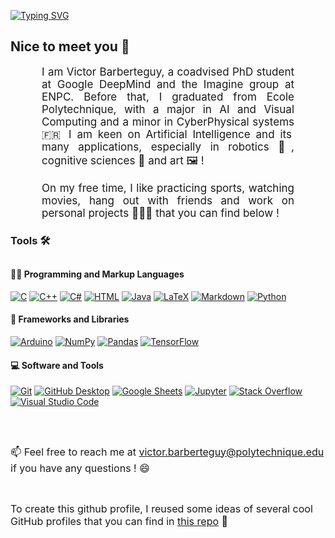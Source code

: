 [![Typing SVG](https://readme-typing-svg.demolab.com?font=Fira+Code&size=25&duration=3000&pause=1000&color=2685AF&center=true&vCenter=true&width=435&lines=Hi%2C+I'm+Victor+%F0%9F%91%8B;I+am+a+French+Grad+student+%F0%9F%91%A8%F0%9F%8F%BB%E2%80%8D%F0%9F%8E%93)](https://git.io/typing-svg)

<!-- Begin First Section -->
<h2> Nice to meet you 👋</h2>

<p align:"center" style="text-align: justify; margin: 0 50px; font-size: 17px;" >
I am Victor Barberteguy, a coadvised PhD student at Google DeepMind and the Imagine group at ENPC. Before that, I graduated from Ecole Polytechnique, with a major in AI and Visual Computing and a minor in CyberPhysical systems 🇫🇷
I am keen on Artificial Intelligence and its many applications, especially in robotics 🤖, cognitive sciences 🧠 and art 🖼️ ! 
</p> 

<br>

<p align:"center" style="text-align: justify; margin: 0 50px; font-size: 17px;" >
On my free time, I like practicing sports, watching movies, hang out with friends and work on personal projects 👨🏻‍💻 that you can find below !     
 
</p>    
<!-- End First Section -->

<!-- Recent projects -->
<!-- <h2>Recent projects 💡</h2>

<!--see  Zhenye-Na readme for projects-->
<p align:"center" style="text-align: justify; margin: 0 50px; font-size: 17px;" >
      
</p>   
<!-- End Recent projects -->


<!-- Begin Tools -->
<h3>Tools 🛠️</h3>
<h2></h2>
  <!-- Some badges are from https://github.com/Ileriayo/markdown-badges -->

  <h4>👨‍💻 Programming and Markup Languages</h4>

  <p>
      <a href="https://github.com/search?q=user%3ADenverCoder1+language%3Ac"><img alt="C" src="https://custom-icon-badges.demolab.com/badge/C-03599C.svg?logo=c-in-hexagon&logoColor=white"></a>
      <a href="https://github.com/search?q=user%3ADenverCoder1+language%3Acpp"><img alt="C++" src="https://custom-icon-badges.demolab.com/badge/C++-9C033A.svg?logo=cpp2&logoColor=white"></a>
      <a href="https://github.com/search?q=user%3ADenverCoder1+language%3Acsharp"><img alt="C#" src="https://custom-icon-badges.demolab.com/badge/C%23-68217A.svg?logo=cs2&logoColor=white"></a>
      <a href="https://github.com/search?q=user%3ADenverCoder1+language%3Ahtml"><img alt="HTML" src="https://img.shields.io/badge/HTML-E34F26.svg?logo=html5&logoColor=white"></a>
      <a href="https://github.com/search?q=user%3ADenverCoder1+language%3Ajava"><img alt="Java" src="https://custom-icon-badges.demolab.com/badge/Java-007396.svg?logo=java&logoColor=white"></a>
      <a href="https://github.com/search?q=user%3ADenverCoder1+language%3Atex"><img alt="LaTeX" src="https://img.shields.io/badge/LaTeX-008080.svg?logo=LaTeX&logoColor=white"></a>
      <a href="https://github.com/search?q=user%3ADenverCoder1+language%3Amarkdown"><img alt="Markdown" src="https://img.shields.io/badge/Markdown-000000.svg?logo=markdown&logoColor=white"></a>
      <a href="https://github.com/search?q=user%3ADenverCoder1+language%3Apython"><img alt="Python" src="https://img.shields.io/badge/Python-14354C.svg?logo=python&logoColor=white"></a>
  </p>

  <h4>🧰 Frameworks and Libraries</h4>

  <p>
      <a href="#"><img alt="Arduino" src="https://img.shields.io/badge/-Arduino-00979D?logo=Arduino&logoColor=white"></a>
      <a href="#"><img alt="NumPy" src="https://img.shields.io/badge/Numpy-013243.svg?logo=numpy&logoColor=white"></a>
      <a href="#"><img alt="Pandas" src="https://img.shields.io/badge/Pandas-150458.svg?logo=pandas&logoColor=white"></a>
      <a href="#"><img alt="TensorFlow" src="https://img.shields.io/badge/TensorFlow-FF6F00.svg?logo=TensorFlow&logoColor=white"></a>
  </p>

  <h4>💻 Software and Tools</h4>

  <p>
      <a href="#"><img alt="Git" src="https://img.shields.io/badge/Git-F05033.svg?logo=git&logoColor=white"></a>
      <a href="#"><img alt="GitHub Desktop" src="https://img.shields.io/badge/GitHub%20Desktop-8034A9.svg?logo=github&logoColor=white"></a>
      <a href="#"><img alt="Google Sheets" src="https://img.shields.io/badge/Sheets-34A853.svg?logo=google%20sheets&logoColor=white"></a>
      <a href="#"><img alt="Jupyter" src="https://img.shields.io/badge/Jupyter-F37626.svg?logo=Jupyter&logoColor=white"></a>
      <a href="#"><img alt="Stack Overflow" src="https://img.shields.io/badge/-Stack%20Overflow-FE7A16?logo=stack-overflow&logoColor=white"></a>
      <a href="#"><img alt="Visual Studio Code" src="https://img.shields.io/badge/Visual%20Studio%20Code-0078d7.svg?logo=visual-studio-code&logoColor=white"></a>
  </p>

<!-- End Tools -->

<h2></h2>
<br>

<span style="font-size: 16px;"> 📫 Feel free to reach me at [victor.barberteguy@polytechnique.edu](mailto:victor.barberteguy@polytechnique.edu) if you have any questions ! 😄
</span>

<br>

<span style="font-size: 16px;"> To create this github profile, I reused some ideas of several cool GitHub profiles that you can find in [this repo](https://github.com/abhisheknaiidu/awesome-github-profile-readme#a-little-bit-of-everything-) 📝 </span>
